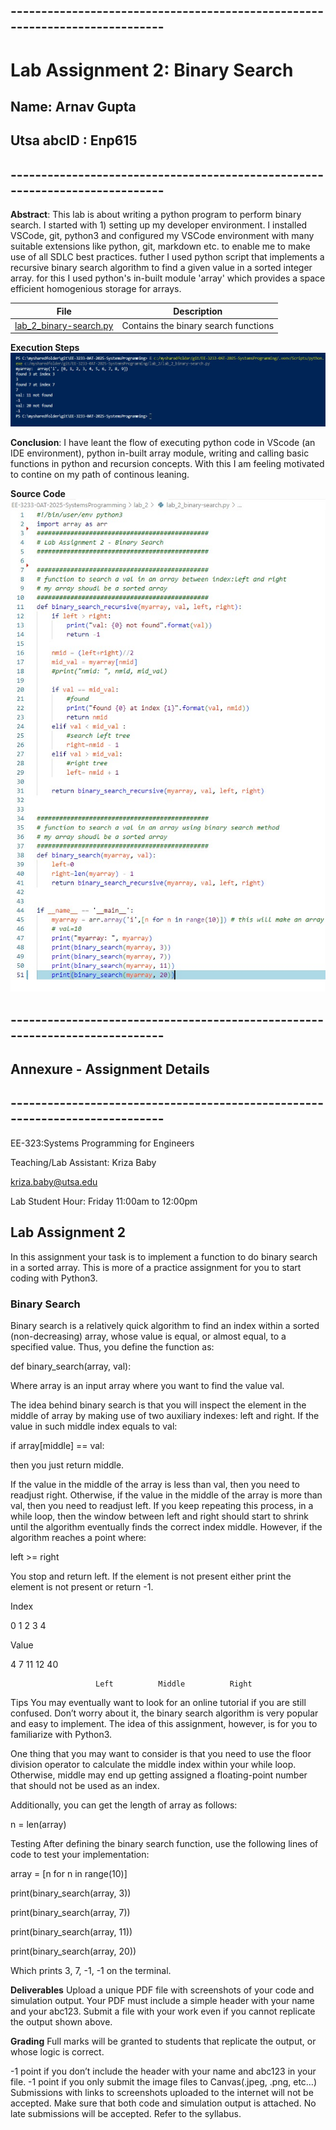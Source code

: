 ## ----------------------------------------------------------------------------
# Lab Assignment 2: Binary Search
## Name: **Arnav Gupta**
## Utsa abcID : **Enp615**
## ----------------------------------------------------------------------------
**Abstract**: This lab is about writing a python program to perform binary search. I started with 1) setting up my developer environment. I installed VSCode, git, python3 and configured my VSCode environment with many suitable extensions like python, git, markdown etc. to enable me to make use of all SDLC best practices. futher I used python script that implements a recursive binary search algorithm to find a given value in a sorted integer array. for this I used python's in-built module 'array' which provides a space efficient homogenious storage for arrays.


| File                  | Description                     |
|-----------------------|---------------------------------|
| [lab_2_binary-search.py](./lab_2_binary-search.py) | Contains the binary search functions |


**Execution Steps**
![Execution ScreenShots](./images/lab_2_binary-search_code-execution.jpg)

**Conclusion**: I have leant the flow of executing python code in VScode (an IDE environment), python in-built array module, writing and calling basic functions in python and recursion concepts. With this I am feeling motivated to contine on my path of continous leaning.

**Source Code**
![Code ScreenShots](./images/lab_2_binary-search_py.jpg)


## ----------------------------------------------------------------------------
## Annexure - Assignment Details
## ----------------------------------------------------------------------------

EE-323:Systems Programming for Engineers

Teaching/Lab Assistant: Kriza Baby

kriza.baby@utsa.edu

Lab Student Hour:  Friday 11:00am to 12:00pm

## Lab Assignment 2
In this assignment your task is to implement a function to do binary search in a sorted array. This is more of a practice assignment for you to start coding with Python3.

### Binary Search
Binary search is a relatively quick algorithm to find an index within a sorted (non-decreasing) array, whose value is equal, or almost equal, to a specified value. Thus, you define the function as:

def binary_search(array, val):

Where array is an input array where you want to find the value val.

The idea behind binary search is that you will inspect the element in the middle of array by making use of two auxiliary indexes: left and right. If the value in such middle index equals to val:

if array[middle] == val:

then you just return middle.

If the value in the middle of the array is less than val, then you need to readjust right. Otherwise, if the value in the middle of the array is more than val, then you need to readjust left. If you keep repeating this process, in a while loop, then the window between left and right should start to shrink until the algorithm eventually finds the correct index middle. However, if the algorithm reaches a point where:

left >= right

You stop and return left. If the element is not present either print the element is not present  or return -1.

Index

0 1 2 3 4 

Value

4 7 11 12 40

                       Left          Middle          Right

Tips
You may eventually want to look for an online tutorial if you are still confused. Don’t worry about it, the binary search algorithm is very popular and easy to implement. The idea of this assignment, however, is for you to familiarize with Python3.

One thing that you may want to consider is that you need to use the floor division operator to calculate the middle index within your while loop. Otherwise, middle may end up getting assigned a floating-point number that should not be used as an index.

Additionally, you can get the length of array as follows:

n = len(array)

Testing
After defining the binary search function, use the following lines of code to test your implementation:

array = [n for n in range(10)]


print(binary_search(array, 3))

print(binary_search(array, 7))

print(binary_search(array, 11))

print(binary_search(array, 20))

 

Which prints 3, 7, -1, -1 on the terminal.

**Deliverables**
Upload a unique PDF file with screenshots of your code and simulation output. Your PDF must include a simple header with your name and your abc123. Submit a file with your work even if you cannot replicate the output shown above.

**Grading**
Full marks will be granted to students that replicate the output, or whose logic is correct.

-1 point if you don’t include the header with your name and abc123 in your file.
-1 point if you only submit the image files to Canvas(.jpeg, .png, etc…)
Submissions with links to screenshots uploaded to the internet will not be accepted.
Make sure that both code and simulation output is attached.
No late submissions will be accepted. Refer to the syllabus.